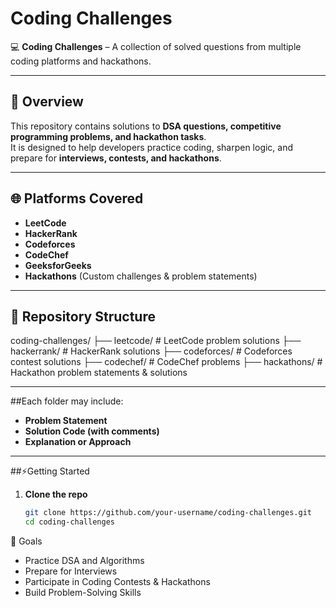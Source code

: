 # Coding Challenges

💻 **Coding Challenges** – A collection of solved questions from multiple coding platforms and hackathons.

---

## 📌 Overview
This repository contains solutions to **DSA questions, competitive programming problems, and hackathon tasks**.  
It is designed to help developers practice coding, sharpen logic, and prepare for **interviews, contests, and hackathons**.

---

## 🌐 Platforms Covered
- **LeetCode**
- **HackerRank**
- **Codeforces**
- **CodeChef**
- **GeeksforGeeks**
- **Hackathons** (Custom challenges & problem statements)

---

## 📂 Repository Structure

coding-challenges/
├── leetcode/ # LeetCode problem solutions
├── hackerrank/ # HackerRank solutions
├── codeforces/ # Codeforces contest solutions
├── codechef/ # CodeChef problems
├── hackathons/ # Hackathon problem statements & solutions

---

##Each folder may include:

- **Problem Statement**
- **Solution Code (with comments)**
- **Explanation or Approach**

---

##⚡Getting Started

1. **Clone the repo**
   ```bash
   git clone https://github.com/your-username/coding-challenges.git
   cd coding-challenges

🎯 Goals

- Practice DSA and Algorithms
- Prepare for Interviews
- Participate in Coding Contests & Hackathons
- Build Problem-Solving Skills